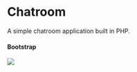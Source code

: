 # Chatroom
A simple chatroom application built in PHP.

#### Bootstrap

![]('src/assets/img/Screenshot.PNG')
